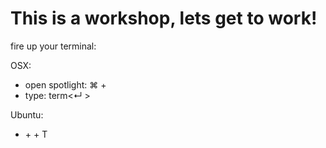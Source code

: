 # This is a workshop, lets get to work!

fire up your terminal:

OSX:
* open spotlight: ⌘ + <spacebar>
* type: term<↵ >

Ubuntu:
* <ctrl> + <alt> + T
